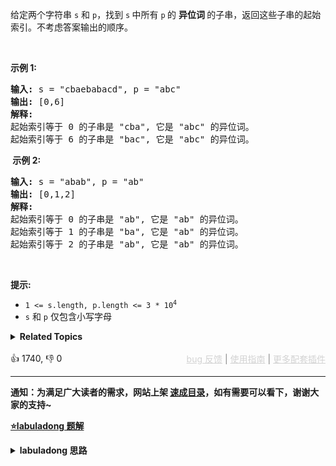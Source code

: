 <p>给定两个字符串&nbsp;<code>s</code>&nbsp;和 <code>p</code>，找到&nbsp;<code>s</code><strong>&nbsp;</strong>中所有&nbsp;<code>p</code><strong>&nbsp;</strong>的&nbsp;<strong><span data-keyword="anagram">异位词</span>&nbsp;</strong>的子串，返回这些子串的起始索引。不考虑答案输出的顺序。</p>

<p>&nbsp;</p>

<p><strong>示例&nbsp;1:</strong></p>

<pre>
<strong>输入: </strong>s = "cbaebabacd", p = "abc"
<strong>输出: </strong>[0,6]
<strong>解释:</strong>
起始索引等于 0 的子串是 "cba", 它是 "abc" 的异位词。
起始索引等于 6 的子串是 "bac", 它是 "abc" 的异位词。
</pre>

<p><strong>&nbsp;示例 2:</strong></p>

<pre>
<strong>输入: </strong>s = "abab", p = "ab"
<strong>输出: </strong>[0,1,2]
<strong>解释:</strong>
起始索引等于 0 的子串是 "ab", 它是 "ab" 的异位词。
起始索引等于 1 的子串是 "ba", 它是 "ab" 的异位词。
起始索引等于 2 的子串是 "ab", 它是 "ab" 的异位词。
</pre>

<p>&nbsp;</p>

<p><strong>提示:</strong></p>

<ul> 
 <li><code>1 &lt;= s.length, p.length &lt;= 3 * 10<sup>4</sup></code></li> 
 <li><code>s</code>&nbsp;和&nbsp;<code>p</code>&nbsp;仅包含小写字母</li> 
</ul>

<details><summary><strong>Related Topics</strong></summary>哈希表 | 字符串 | 滑动窗口</details><br>

<div>👍 1740, 👎 0<span style='float: right;'><span style='color: gray;'><a href='https://github.com/labuladong/fucking-algorithm/issues' target='_blank' style='color: lightgray;text-decoration: underline;'>bug 反馈</a> | <a href='https://labuladong.online/algo/fname.html?fname=jb插件简介' target='_blank' style='color: lightgray;text-decoration: underline;'>使用指南</a> | <a href='https://labuladong.online/algo/' target='_blank' style='color: lightgray;text-decoration: underline;'>更多配套插件</a></span></span></div>

<div id="labuladong"><hr>

**通知：为满足广大读者的需求，网站上架 [速成目录](https://labuladong.online/algo/intro/quick-learning-plan/)，如有需要可以看下，谢谢大家的支持~**



<p><strong><a href="https://labuladong.online/algo/essential-technique/sliding-window-framework/" target="_blank">⭐️labuladong 题解</a></strong></p>
<details><summary><strong>labuladong 思路</strong></summary>


<div id="labuladong_solution_zh">

## 基本思路

这题和 [✔ ✨567. 字符串的排列](/problems/permutation-in-string/) 一样，只不过找到一个合法异位词（排列）之后将它的起始索引加入结果列表即可。

滑动窗口算法难度略高，具体的算法原理以及算法模板见详细题解。

**详细题解**：
  - [滑动窗口算法核心代码模板](https://labuladong.online/algo/essential-technique/sliding-window-framework/)

</div>





<div id="solution">

## 解法代码



<div class="tab-panel"><div class="tab-nav">
<button data-tab-item="cpp" class="tab-nav-button btn " data-tab-group="default" onclick="switchTab(this)">cpp🤖</button>

<button data-tab-item="python" class="tab-nav-button btn " data-tab-group="default" onclick="switchTab(this)">python🤖</button>

<button data-tab-item="java" class="tab-nav-button btn active" data-tab-group="default" onclick="switchTab(this)">java🟢</button>

<button data-tab-item="go" class="tab-nav-button btn " data-tab-group="default" onclick="switchTab(this)">go🤖</button>

<button data-tab-item="javascript" class="tab-nav-button btn " data-tab-group="default" onclick="switchTab(this)">javascript🤖</button>
</div><div class="tab-content">
<div data-tab-item="cpp" class="tab-item " data-tab-group="default"><div class="highlight">

```cpp
// 注意：cpp 代码由 chatGPT🤖 根据我的 java 代码翻译。
// 本代码的正确性已通过力扣验证，如有疑问，可以对照 java 代码查看。

#include <vector>
#include <string>
#include <unordered_map>

using namespace std;

class Solution {
public:
    vector<int> findAnagrams(string s, string t) {
        unordered_map<char, int> need;
        unordered_map<char, int> window;
        for (char c : t) {
            need[c]++;
        }

        int left = 0, right = 0;
        int valid = 0;
        // 记录结果
        vector<int> res;
        while (right < s.size()) {
            char c = s[right];
            right++;
            // 进行窗口内数据的一系列更新
            if (need.count(c)) {
                window[c]++;
                if (window[c] == need[c]) {
                    valid++;
                }
            }
            // 判断左侧窗口是否要收缩
            while (right - left >= t.size()) {
                // 当窗口符合条件时，把起始索引加入 res
                if (valid == need.size()) {
                    res.push_back(left);
                }
                char d = s[left];
                left++;
                // 进行窗口内数据的一系列更新
                if (need.count(d)) {
                    if (window[d] == need[d]) {
                        valid--;
                    }
                    window[d]--;
                }
            }
        }
        return res;
    }
};
```

</div></div>

<div data-tab-item="python" class="tab-item " data-tab-group="default"><div class="highlight">

```python
# 注意：python 代码由 chatGPT🤖 根据我的 java 代码翻译。
# 本代码的正确性已通过力扣验证，如有疑问，可以对照 java 代码查看。

from collections import deque, Counter
from typing import List

class Solution:
    # 查找字符串中所有字母异位词
    def findAnagrams(self, s: str, p: str) -> List[int]:
        res = []
        p_count = Counter(p)
        s_count = Counter()
        
        # 滑动窗口模板
        for i in range(len(s)):
            # 扩大窗口，更新窗口最值
            s_count[s[i]] += 1
            if i >= len(p):
                # 缩小窗口，更新窗口最值
                if s_count[s[i - len(p)]] == 1:
                    del s_count[s[i - len(p)]]
                else:
                    s_count[s[i - len(p)]] -= 1
            # 在窗口收缩判断完之后才更新答案
            if s_count == p_count:
                res.append(i - len(p) + 1)
        return res

class MonotonicQueue:
    # 单调队列的通用实现，可以高效维护最大值和最小值
    # 由于我这里考虑了泛型和通用性，所以提交的性能会略差，你可自行精简
    def __init__(self):
        self.deque = deque()
    
    def push(self, value: int):
        while self.deque and self.deque[-1] < value:
            self.deque.pop()
        self.deque.append(value)
    
    def pop(self, value: int):
        if self.deque and self.deque[0] == value:
            self.deque.popleft()
    
    def max(self) -> int:
        return self.deque[0]
    
    def min(self) -> int:
        return self.deque[-1]
```

</div></div>

<div data-tab-item="java" class="tab-item active" data-tab-group="default"><div class="highlight">

```java
class Solution {
    public List<Integer> findAnagrams(String s, String t) {
        Map<Character, Integer> need = new HashMap<>();
        Map<Character, Integer> window = new HashMap<>();
        for (char c : t.toCharArray()) {
            need.put(c, need.getOrDefault(c, 0) + 1);
        }

        int left = 0, right = 0;
        int valid = 0;
        // 记录结果
        List<Integer> res = new ArrayList<>();
        while (right < s.length()) {
            char c = s.charAt(right);
            right++;
            // 进行窗口内数据的一系列更新
            if (need.containsKey(c)) {
                window.put(c, window.getOrDefault(c, 0) + 1);
                if (window.get(c).equals(need.get(c))) {
                    valid++;
                }
            }
            // 判断左侧窗口是否要收缩
            while (right - left >= t.length()) {
                // 当窗口符合条件时，把起始索引加入 res
                if (valid == need.size()) {
                    res.add(left);
                }
                char d = s.charAt(left);
                left++;
                // 进行窗口内数据的一系列更新
                if (need.containsKey(d)) {
                    if (window.get(d).equals(need.get(d))) {
                        valid--;
                    }
                    window.put(d, window.get(d) - 1);
                }
            }
        }
        return res;
    }
}
```

</div></div>

<div data-tab-item="go" class="tab-item " data-tab-group="default"><div class="highlight">

```go
// 注意：go 代码由 chatGPT🤖 根据我的 java 代码翻译。
// 本代码的正确性已通过力扣验证，如有疑问，可以对照 java 代码查看。

func findAnagrams(s string, t string) []int {
    need := make(map[rune]int)
    window := make(map[rune]int)
    for _, c := range t {
        need[c] = need[c] + 1
    }

    left, right, valid := 0, 0, 0
    // 记录结果
    res := []int{}
    for right < len(s) {
        c := rune(s[right])
        right++
        // 进行窗口内数据的一系列更新
        if _, ok := need[c]; ok {
            window[c] = window[c] + 1
            if window[c] == need[c] {
                valid++
            }
        }
        // 判断左侧窗口是否要收缩
        for right-left >= len(t) {
            // 当窗口符合条件时，把起始索引加入 res
            if valid == len(need) {
                res = append(res, left)
            }
            d := rune(s[left])
            left++
            // 进行窗口内数据的一系列更新
            if _, ok := need[d]; ok {
                if window[d] == need[d] {
                    valid--
                }
                window[d] = window[d] - 1
            }
        }
    }
    return res
}
```

</div></div>

<div data-tab-item="javascript" class="tab-item " data-tab-group="default"><div class="highlight">

```javascript
// 注意：javascript 代码由 chatGPT🤖 根据我的 java 代码翻译。
// 本代码的正确性已通过力扣验证，如有疑问，可以对照 java 代码查看。

var findAnagrams = function(s, t) {
    let need = new Map();
    let window = new Map();
    for (let c of t) {
        need.set(c, (need.get(c) || 0) + 1);
    }

    let left = 0, right = 0;
    let valid = 0;
    // 记录结果
    let res = [];
    while (right < s.length) {
        let c = s[right];
        right++;
        // 进行窗口内数据的一系列更新
        if (need.has(c)) {
            window.set(c, (window.get(c) || 0) + 1);
            if (window.get(c) === need.get(c)) {
                valid++;
            }
        }
        // 判断左侧窗口是否要收缩
        while (right - left >= t.length) {
            // 当窗口符合条件时，把起始索引加入 res
            if (valid === need.size) {
                res.push(left);
            }
            let d = s[left];
            left++;
            // 进行窗口内数据的一系列更新
            if (need.has(d)) {
                if (window.get(d) === need.get(d)) {
                    valid--;
                }
                window.set(d, window.get(d) - 1);
            }
        }
    }
    return res;
};
```

</div></div>
</div></div>

<hr /><details open hint-container details><summary style="font-size: medium"><strong>🎃🎃 算法可视化 🎃🎃</strong></summary><div id="data_find-all-anagrams-in-a-string"  category="leetcode" ></div><div class="resizable aspect-ratio-container" style="height: 100%;">
<div id="iframe_find-all-anagrams-in-a-string"></div></div>
</details><hr /><br />

</div>
</details>
</div>

